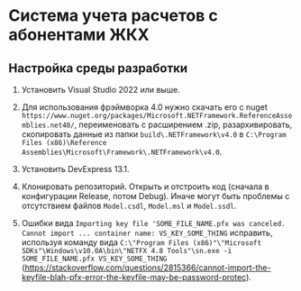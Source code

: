 # Система учета расчетов с абонентами ЖКХ


## Настройка среды разработки


1. Установить Visual Studio 2022 или выше.

1. Для использования фрэймворка 4.0 нужно скачать его с nuget `https://www.nuget.org/packages/Microsoft.NETFramework.ReferenceAssemblies.net40/`, переименовать с расширением .zip, разархивировать, скопировать данные из папки `build\.NETFramework\v4.0` в `C:\Program Files (x86)\Reference Assemblies\Microsoft\Framework\.NETFramework\v4.0`.

1. Установить DevExpress 13.1.

1. Клонировать репозиторий. Открыть и отстроить код (сначала в конфигурации Release, потом Debug). Иначе могут быть проблемы с отсутствием файлов `Model.csdl`, `Model.msl` и `Model.ssdl`.

1. Ошибки вида `Importing key file 'SOME_FILE_NAME.pfx was canceled. Cannot import ... container name: VS_KEY_SOME_THING` исправить, используя команду вида `C:\"Program Files (x86)"\"Microsoft SDKs"\Windows\v10.0A\bin\"NETFX 4.8 Tools"\sn.exe -i SOME_FILE_NAME.pfx VS_KEY_SOME_THING` (https://stackoverflow.com/questions/2815366/cannot-import-the-keyfile-blah-pfx-error-the-keyfile-may-be-password-protec).
